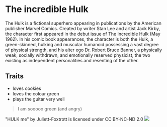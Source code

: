 # The incredible Hulk

The Hulk is a fictional superhero appearing in publications by the American publisher Marvel Comics. Created by writer Stan Lee and artist Jack Kirby, the character first appeared in the debut issue of The Incredible Hulk (May 1962). In his comic book appearances, the character is both the Hulk, a green-skinned, hulking and muscular humanoid possessing a vast degree of physical strength, and his alter ego Dr. Robert Bruce Banner, a physically weak, socially withdrawn, and emotionally reserved physicist, the two existing as independent personalities and resenting of the other.

## Traits

* loves cookies
* loves the colour green
* plays the guitar very well

> I am sooooo green (and angry)

"HULK me" by Juliett-Foxtrott is licensed under CC BY-NC-ND 2.0
<img src="https://flic.kr/p/4XoaD5"/>